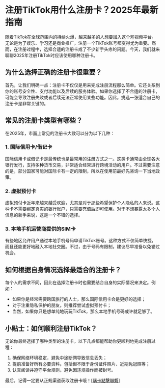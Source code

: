 # 注册TikTok用什么注册卡？2025年最新指南

随着TikTok在全球范围内的持续火爆，越来越多的人想要加入这个短视频平台。无论是为了娱乐、学习还是商业推广，注册一个TikTok账号都变得尤为重要。然而，在注册过程中，选择合适的注册卡成了不少新手头疼的问题。今天，我们就来聊聊2025年注册TikTok时应该使用哪种注册卡。

## 为什么选择正确的注册卡很重要？

首先，让我们明确一点：注册卡不仅仅是用来完成注册流程那么简单。它还关系到你的账号安全性、支付功能以及后续的服务体验。如果你选择了不合适的注册卡，可能会导致注册失败或者后续无法正常使用某些功能。因此，挑选一张适合自己的注册卡是非常关键的。

## 常见的注册卡类型有哪些？

在2025年，市面上常见的注册卡大致可以分为以下几种：

### 1. 国际信用卡/借记卡
国际信用卡或借记卡是最传统也是最常用的注册方式之一。这类卡通常由全球各大银行发行，支持多种货币交易，非常适合经常进行跨境活动的用户。不过需要注意的是，部分国家可能对国际卡有一定的限制，所以在使用前最好先咨询一下当地政策。

### 2. 虚拟预付卡
虚拟预付卡近年来越来越受欢迎，尤其是对于那些希望保护个人隐私的人来说。这种卡不需要绑定真实的银行账户，只需要充值后即可使用。对于不想暴露太多个人信息的新手来说，这是一个不错的选择。

### 3. 本地手机运营商提供的SIM卡
有些地区允许用户通过本地手机号码申请TikTok账号。这种方式不仅简单快捷，而且还能更好地融入本地社交圈。不过，由于号码有限制，建议尽早准备以免错过机会。

## 如何根据自身情况选择最适合的注册卡？

每个人的需求不同，因此在选择注册卡时也需要结合自身的实际情况来决定。例如：
- 如果你是经常需要跨国旅行的人士，那么国际信用卡会是更好的选择；
- 对于注重隐私保护的朋友，则推荐尝试虚拟预付卡；
- 当然，如果你只是想单纯地玩玩TikTok，那么本地手机号码或许就足够了。

## 小贴士：如何顺利注册TikTok？

无论你最终选择了哪种类型的注册卡，以下几点都能帮助你更顺利地完成注册过程：
1. 确保网络环境稳定，避免中途断网导致信息丢失；
2. 提前准备好所有必要资料，包括但不限于身份证件照片、近期免冠照等；
3. 认真阅读并遵守平台规则，避免因违规操作而被封号。

最后，记得一定要从正规渠道获取注册卡哦！[[購卡點擊聯繫](https://t.me/s/esim1088)]